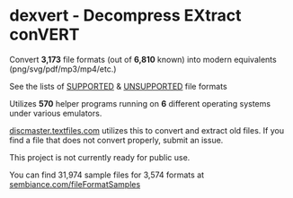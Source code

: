 # dexvert - **D**ecompress **EX**tract con**VERT**
Convert **3,173** file formats (out of **6,810** known) into modern equivalents (png/svg/pdf/mp3/mp4/etc.)

See the lists of [SUPPORTED](SUPPORTED.md) & [UNSUPPORTED](UNSUPPORTED.md) file formats

Utilizes **570** helper programs running on **6** different operating systems under various emulators.

[discmaster.textfiles.com](http://discmaster.textfiles.com/) utilizes this to convert and extract old files. If you find a file that does not convert properly, submit an issue.

This project is not currently ready for public use.

You can find 31,974 sample files for 3,574 formats at [sembiance.com/fileFormatSamples](https://sembiance.com/fileFormatSamples/)
